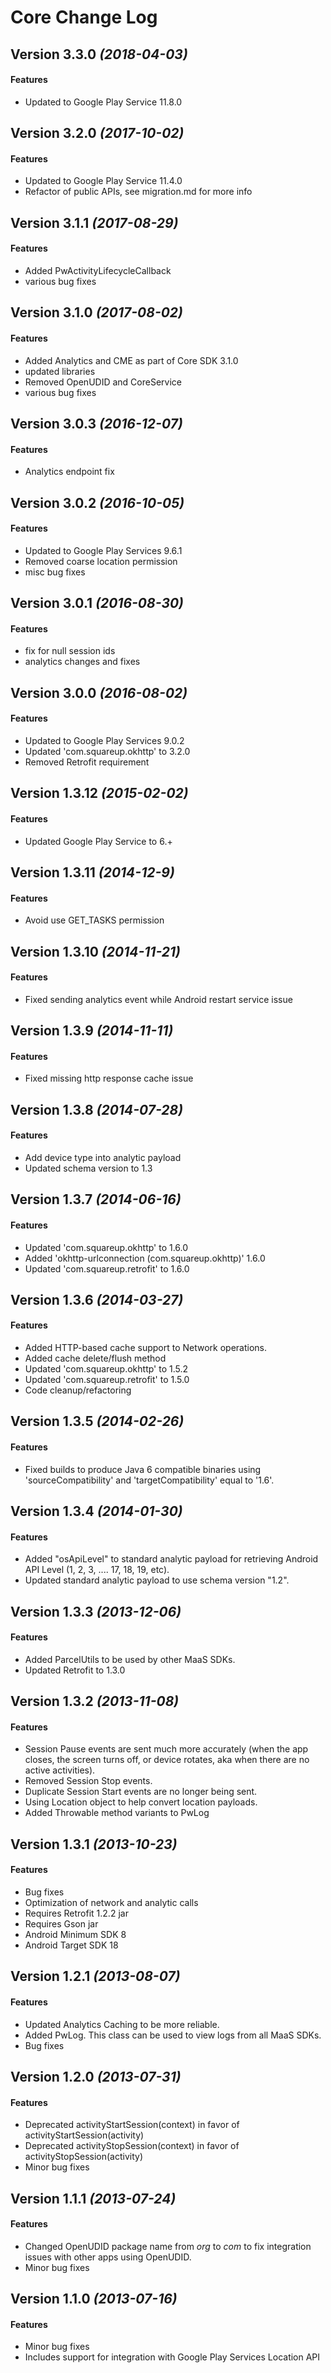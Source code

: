 # Core Change Log
## Version 3.3.0 *(2018-04-03)*
#### Features
* Updated to Google Play Service 11.8.0

## Version 3.2.0 *(2017-10-02)*
#### Features
* Updated to Google Play Service 11.4.0
* Refactor of public APIs, see migration.md for more info

## Version 3.1.1 *(2017-08-29)*
#### Features
* Added PwActivityLifecycleCallback
* various bug fixes

## Version 3.1.0 *(2017-08-02)*
#### Features
* Added Analytics and CME as part of Core SDK 3.1.0
* updated libraries
* Removed OpenUDID and CoreService
* various bug fixes

## Version 3.0.3 *(2016-12-07)*
#### Features
* Analytics endpoint fix

## Version 3.0.2 *(2016-10-05)*
#### Features
* Updated to Google Play Services 9.6.1
* Removed coarse location permission
* misc bug fixes

## Version 3.0.1 *(2016-08-30)*
#### Features
* fix for null session ids
* analytics changes and fixes

## Version 3.0.0 *(2016-08-02)*
#### Features
* Updated to Google Play Services 9.0.2
* Updated 'com.squareup.okhttp' to 3.2.0
* Removed Retrofit requirement

## Version 1.3.12 *(2015-02-02)*
#### Features
* Updated Google Play Service to 6.+

## Version 1.3.11 *(2014-12-9)*
#### Features
* Avoid use GET_TASKS permission

## Version 1.3.10 *(2014-11-21)*
#### Features
* Fixed sending analytics event while Android restart service issue

## Version 1.3.9 *(2014-11-11)*
#### Features
* Fixed missing http response cache issue

## Version 1.3.8 *(2014-07-28)*
#### Features
* Add device type into analytic payload
* Updated schema version to 1.3

## Version 1.3.7 *(2014-06-16)*
#### Features
* Updated 'com.squareup.okhttp' to 1.6.0
* Added 'okhttp-urlconnection (com.squareup.okhttp)' 1.6.0
* Updated 'com.squareup.retrofit' to 1.6.0

## Version 1.3.6 *(2014-03-27)*
#### Features
* Added HTTP-based cache support to Network operations.
* Added cache delete/flush method
* Updated 'com.squareup.okhttp' to 1.5.2
* Updated 'com.squareup.retrofit' to 1.5.0
* Code cleanup/refactoring

## Version 1.3.5 *(2014-02-26)*
#### Features
* Fixed builds to produce Java 6 compatible binaries using 'sourceCompatibility' and 'targetCompatibility' equal to '1.6'.

## Version 1.3.4 *(2014-01-30)*
#### Features
* Added "osApiLevel" to standard analytic payload for retrieving Android API Level (1, 2, 3, .... 17, 18, 19, etc).
* Updated standard analytic payload to use schema version "1.2".

## Version 1.3.3 *(2013-12-06)*
#### Features
* Added ParcelUtils to be used by other MaaS SDKs.
* Updated Retrofit to 1.3.0

## Version 1.3.2 *(2013-11-08)*
#### Features
* Session Pause events are sent much more accurately (when the app closes, the screen turns off, or device rotates, aka when there are no active activities).
* Removed Session Stop events.
* Duplicate Session Start events are no longer being sent.
* Using Location object to help convert location payloads.
* Added Throwable method variants to PwLog

## Version 1.3.1 *(2013-10-23)*
#### Features
* Bug fixes
* Optimization of network and analytic calls
* Requires Retrofit 1.2.2 jar
* Requires Gson jar
* Android Minimum SDK 8
* Android Target SDK 18

## Version 1.2.1 *(2013-08-07)*
#### Features
* Updated Analytics Caching to be more reliable.
* Added PwLog. This class can be used to view logs from all MaaS SDKs.
* Bug fixes

## Version 1.2.0 *(2013-07-31)*
#### Features
* Deprecated activityStartSession(context) in favor of activityStartSession(activity)
* Deprecated activityStopSession(context) in favor of activityStopSession(activity)
* Minor bug fixes

## Version 1.1.1 *(2013-07-24)*
#### Features
* Changed OpenUDID package name from *org* to *com* to fix integration issues with other apps using OpenUDID.
* Minor bug fixes

## Version 1.1.0 *(2013-07-16)*
#### Features
* Minor bug fixes
* Includes support for integration with Google Play Services Location API
